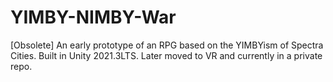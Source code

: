 # YIMBY-NIMBY-War
[Obsolete] An early prototype of an RPG based on the YIMBYism of Spectra Cities. Built in Unity 2021.3LTS. Later moved to VR and currently in a private repo.
